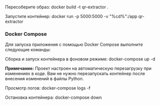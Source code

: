Пересоберите образ:
docker build -t qr-extractor .

Запустите контейнер:
docker run -p 5000:5000 -v "%cd%":/app qr-extractor

### Docker Compose

Для запуска приложения с помощью Docker Compose выполните следующие команды:

Сборка и запуск контейнера в фоновом режиме:
docker-compose up -d

**Примечание:** Проект настроен на автоматическую перезагрузку при изменениях в коде. Вам не нужно перезапускать контейнер после внесения изменений в файлы Python.

Просмотр логов:
docker-compose logs -f

Остановка контейнера:
docker-compose down